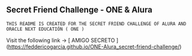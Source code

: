 ## Secret Friend Challenge - ONE & Alura 

````
THIS README IS CREATED FOR THE SECRET FRIEND CHALLENGE OF ALURA AND ORACLE NEXT EDUCATIÓN ( ONE )
````

Visit the following link -> [ AMIGO SECRETO ] (https://feddericogarcia.github.io/ONE-Alura_secret-friend-challenge/)

